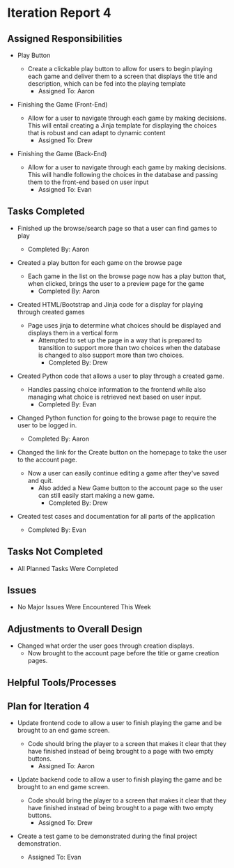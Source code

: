 # Iteration Report 4

## Assigned Responsibilities

- Play Button
    -  Create a clickable play button to allow for users to begin playing each game and deliver them to a screen
    that displays the title and description, which can be fed into the playing template
        - Assigned To: Aaron
    
- Finishing the Game (Front-End)
    - Allow for a user to navigate through each game by making decisions. This will entail creating a Jinja template for
    displaying the choices that is robust and can adapt to dynamic content
        - Assigned To: Drew
            
- Finishing the Game (Back-End)
    - Allow for a user to navigate through each game by making decisions. This will handle following the choices in the
     database and passing them to the front-end based on user input
        - Assigned To: Evan
        
	
## Tasks Completed

- Finished up the browse/search page so that a user can find games to play
    - Completed By: Aaron
    
- Created a play button for each game on the browse page
    - Each game in the list on the browse page now has a play button that, when clicked, brings the user to a preview 
    page for the game
        - Completed By: Aaron
    
- Created HTML/Bootstrap and Jinja code for a display for playing through created games
    - Page uses jinja to determine what choices should be displayed and displays them in a vertical form
        - Attempted to set up the page in a way that is prepared to transition to support more than two choices when the 
        database is changed to also support more than two choices.
            - Completed By: Drew
            
- Created Python code that allows a user to play through a created game.
    - Handles passing choice information to the frontend while also managing what choice is retrieved next based on user
    input.
        - Completed By: Evan
        
- Changed Python function for going to the browse page to require the user to be logged in.
    - Completed By: Aaron
    
- Changed the link for the Create button on the homepage to take the user to the account page.
    - Now a user can easily continue editing a game after they've saved and quit.
        - Also added a New Game button to the account page so the user can still easily start making a new game.
            - Completed By: Drew
           
- Created test cases and documentation for all parts of the application
    - Completed By: Evan
            
  
## Tasks Not Completed

- All Planned Tasks Were Completed

## Issues

- No Major Issues Were Encountered This Week
    
## Adjustments to Overall Design

- Changed what order the user goes through creation displays.
    - Now brought to the account page before the title or game creation pages.    
    
## Helpful Tools/Processes

## Plan for Iteration 4

- Update frontend code to allow a user to finish playing the game and be brought to an end game screen.
    - Code should bring the player to a screen that makes it clear that they have finished instead of being brought to a
    page with two empty buttons.
        - Assigned To: Aaron
        
- Update backend code to allow a user to finish playing the game and be brought to an end game screen.
    - Code should bring the player to a screen that makes it clear that they have finished instead of being brought to a
    page with two empty buttons.
        - Assigned To: Drew

- Create a test game to be demonstrated during the final project demonstration.
    - Assigned To: Evan